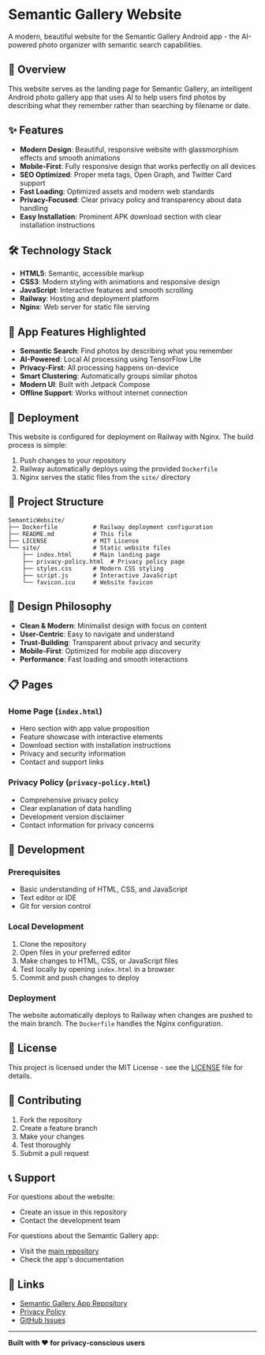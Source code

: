 # Semantic Gallery Website

A modern, beautiful website for the Semantic Gallery Android app - the AI-powered photo organizer with semantic search capabilities.

## 🚀 Overview

This website serves as the landing page for Semantic Gallery, an intelligent Android photo gallery app that uses AI to help users find photos by describing what they remember rather than searching by filename or date.

## ✨ Features

- **Modern Design**: Beautiful, responsive website with glassmorphism effects and smooth animations
- **Mobile-First**: Fully responsive design that works perfectly on all devices
- **SEO Optimized**: Proper meta tags, Open Graph, and Twitter Card support
- **Fast Loading**: Optimized assets and modern web standards
- **Privacy-Focused**: Clear privacy policy and transparency about data handling
- **Easy Installation**: Prominent APK download section with clear installation instructions

## 🛠️ Technology Stack

- **HTML5**: Semantic, accessible markup
- **CSS3**: Modern styling with animations and responsive design
- **JavaScript**: Interactive features and smooth scrolling
- **Railway**: Hosting and deployment platform
- **Nginx**: Web server for static file serving

## 📱 App Features Highlighted

- **Semantic Search**: Find photos by describing what you remember
- **AI-Powered**: Local AI processing using TensorFlow Lite
- **Privacy-First**: All processing happens on-device
- **Smart Clustering**: Automatically groups similar photos
- **Modern UI**: Built with Jetpack Compose
- **Offline Support**: Works without internet connection

## 🚀 Deployment

This website is configured for deployment on Railway with Nginx. The build process is simple:

1. Push changes to your repository
2. Railway automatically deploys using the provided `Dockerfile`
3. Nginx serves the static files from the `site/` directory

## 📁 Project Structure

```
SemanticWebsite/
├── Dockerfile          # Railway deployment configuration
├── README.md           # This file
├── LICENSE             # MIT License
└── site/               # Static website files
    ├── index.html      # Main landing page
    ├── privacy-policy.html  # Privacy policy page
    ├── styles.css      # Modern CSS styling
    ├── script.js       # Interactive JavaScript
    └── favicon.ico     # Website favicon
```

## 🎨 Design Philosophy

- **Clean & Modern**: Minimalist design with focus on content
- **User-Centric**: Easy to navigate and understand
- **Trust-Building**: Transparent about privacy and security
- **Mobile-First**: Optimized for mobile app discovery
- **Performance**: Fast loading and smooth interactions

## 📋 Pages

### Home Page (`index.html`)
- Hero section with app value proposition
- Feature showcase with interactive elements
- Download section with installation instructions
- Privacy and security information
- Contact and support links

### Privacy Policy (`privacy-policy.html`)
- Comprehensive privacy policy
- Clear explanation of data handling
- Development version disclaimer
- Contact information for privacy concerns

## 🔧 Development

### Prerequisites
- Basic understanding of HTML, CSS, and JavaScript
- Text editor or IDE
- Git for version control

### Local Development
1. Clone the repository
2. Open files in your preferred editor
3. Make changes to HTML, CSS, or JavaScript files
4. Test locally by opening `index.html` in a browser
5. Commit and push changes to deploy

### Deployment
The website automatically deploys to Railway when changes are pushed to the main branch. The `Dockerfile` handles the Nginx configuration.

## 📄 License

This project is licensed under the MIT License - see the [LICENSE](LICENSE) file for details.

## 🤝 Contributing

1. Fork the repository
2. Create a feature branch
3. Make your changes
4. Test thoroughly
5. Submit a pull request

## 📞 Support

For questions about the website:
- Create an issue in this repository
- Contact the development team

For questions about the Semantic Gallery app:
- Visit the [main repository](https://github.com/semanticgallery/SemanticGallery)
- Check the app's documentation

## 🔗 Links

- [Semantic Gallery App Repository](https://github.com/semanticgallery/SemanticGallery)
- [Privacy Policy](/privacy-policy.html)
- [GitHub Issues](https://github.com/semanticgallery/SemanticGallery/issues)

---

**Built with ❤️ for privacy-conscious users**

